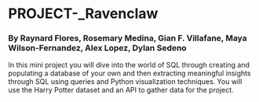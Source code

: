 # PROJECT-_Ravenclaw

### By Raynard Flores, Rosemary Medina, Gian F. Villafane, Maya Wilson-Fernandez, Alex Lopez, Dylan Sedeno

In this mini project you will dive into the world of SQL through creating and populating a database of your own and then extracting meaningful insights through SQL using queries and Python visualization techniques. You will use the Harry Potter dataset and an API to gather data for the project.

